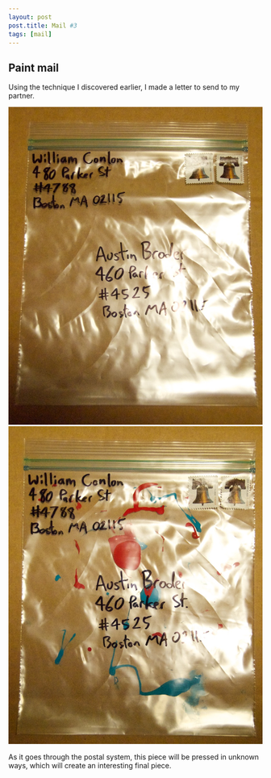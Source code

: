 ```yaml
---
layout: post
post.title: Mail #3
tags: [mail]
---
```


Paint mail
---

Using the technique I discovered earlier, I made a letter to send to my partner.

![Mail](/images/mail-3-1.jpg)
![Mail](/images/mail-3-2.jpg)

As it goes through the postal system, this piece will be pressed in unknown ways, which will create an interesting final piece.